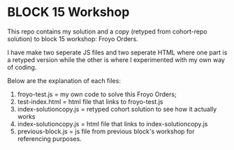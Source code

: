 # BLOCK 15 Workshop

This repo contains my solution and a copy (retyped from cohort-repo solution) to block 15 workshop: Froyo Orders.

I have make two seperate JS files and two seperate HTML where one part is a retyped version while the other is where I experimented with my own way of coding.

Below are the explanation of each files:
1. froyo-test.js          = my own code to solve this Froyo Orders;
2. test-index.html        = html file that links to froyo-test.js
3. index-solutioncopy.js  = retyped cohort solution to see how it actually works
4. index-solutioncopy.js  = html file that links to index-solutioncopy.js
5. previous-block.js      = js file from previous block's workshop for referencing purposes.  

